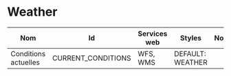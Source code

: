 # Weather

Nom                  | Id                 | Services web | Styles           | Notes
---------------------|--------------------|--------------|------------------|------
Conditions actuelles | CURRENT_CONDITIONS | WFS, WMS     | DEFAULT: WEATHER |      

